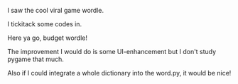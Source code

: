 I saw the cool viral game wordle.

I tickitack some codes in. 

Here ya go, budget wordle!

The improvement I would do is some UI-enhancement but I don't study pygame that much.

Also if I could integrate a whole dictionary into the word.py, it would be nice!
